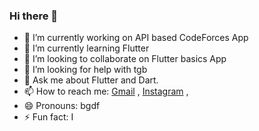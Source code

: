 ### Hi there 👋
- 🔭 I’m currently working on API based CodeForces App
- 🌱 I’m currently learning Flutter
- 👯 I’m looking to collaborate on Flutter basics App
- 🤔 I’m looking for help with tgb
- 💬 Ask me about Flutter and Dart.
- 📫 How to reach me: [Gmail](amitgpatil215@gmail.com) , [Instagram](https://www.instagram.com/encodingflutter/) ,
- 😄 Pronouns: bgdf
- ⚡ Fun fact: I 

